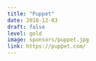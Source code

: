 ```yaml
---
title: "Puppet"
date: 2018-12-03
draft: false
level: gold
image: sponsors/puppet.jpg
link: https://puppet.com/
---
```



